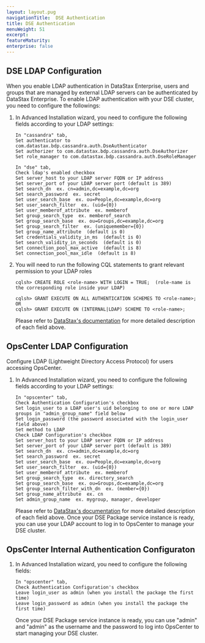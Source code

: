 ```yaml
---
layout: layout.pug
navigationTitle:  DSE Authentication
title: DSE Authentication
menuWeight: 51
excerpt:
featureMaturity:
enterprise: false
---
```


<!-- This source repo for this topic is https://github.com/mesosphere/dse-private -->


## DSE LDAP Configuration
When you enable LDAP authentication in DataStax Enterprise, users and groups that are managed by external LDAP servers can be authenticated by DataStax Enterprise.  To enable LDAP authentication with your DSE cluster, you need to configure the followings:

   1. In Advanced Installation wizard, you need to configure the following fields according to your LDAP settings:
      ```
      In "cassandra" tab,
      Set authenticator to com.datastax.bdp.cassandra.auth.DseAuthenticator
      Set authorizer to com.datastax.bdp.cassandra.auth.DseAuthorizer
      Set role_manager to com.datastax.bdp.cassandra.auth.DseRoleManager

      In "dse" tab,
      Check ldap's enabled checkbox
      Set server_host to your LDAP server FQDN or IP address
      Set server_port of your LDAP server port (default is 389)
      Set search_dn  ex. cn=admin,dc=example,dc=org
      Set search_password  ex. secret
      Set user_search_base  ex. ou=People,dc=example,dc=org
      Set user_search_filter  ex. (uid={0})
      Set user_memberof_attribute  ex. memberof
      Set group_search_type  ex. memberof_search
      Set group_search_base  ex. ou=Groups,dc=example,dc=org
      Set group_search_filter  ex. (uniquemember={0})
      Set group_name_attribute  (default is 0)
      Set credentials_validity_in_ms  (default is 0)
      Set search_validity_in_seconds  (default is 0)
      Set connection_pool_max_active  (default is 8)
      Set connection_pool_max_idle  (default is 8)
      ```

   1. You will need to run the following CQL statements to grant relevant permission to your LDAP roles
      ```
      cqlsh> CREATE ROLE <role-name> WITH LOGIN = TRUE;  (role-name is the corresponding role inside your LDAP)

      cqlsh> GRANT EXECUTE ON ALL AUTHENTICATION SCHEMES TO <role-name>;  OR
      cqlsh> GRANT EXECUTE ON (INTERNAL|LDAP) SCHEME TO <role-name>;
      ```
      Please refer to [DataStax's documentation](http://docs.datastax.com/en/latest-dse/datastax_enterprise/sec/authLdapConfig.html) for more detailed description of each field above.

## OpsCenter LDAP Configuration
Configure LDAP (Lightweight Directory Access Protocol) for users accessing OpsCenter.

   1. In Advanced Installation wizard, you need to configure the following fields according to your LDAP settings:
      ```
      In "opscenter" tab,
      Check Authentication Configuration's checkbox
      Set login_user to a LDAP user's uid belonging to one or more LDAP groups in "admin_group_name" field below
      Set login_password (the password associated with the login_user field above)
      Set method to LDAP
      Check LDAP Configuration's checkbox
      Set server_host to your LDAP server FQDN or IP address
      Set server_port of your LDAP server port (default is 389)
      Set search_dn  ex. cn=admin,dc=example,dc=org
      Set search_password  ex. secret
      Set user_search_base  ex. ou=People,dc=example,dc=org
      Set user_search_filter  ex. (uid={0})
      Set user_memberof_attribute  ex. memberof
      Set group_search_type  ex. directory_search
      Set group_search_base  ex. ou=Groups,dc=example,dc=org
      Set group_search_filter_with_dn  ex. (member={0})
      Set group_name_attribute  ex. cn
      Set admin_group_name  ex. mygroup, manager, developer
      ```
      Please refer to [DataStax's documentation](https://docs.datastax.com/en/latest-opsc/opsc/configure/opscConfigLDAP.html) for more detailed description of each field above.
      Once your DSE Package service instance is ready, you can use your LDAP account to log in to OpsCenter to manage your DSE cluster.

## OpsCenter Internal Authentication Configuraton

   1. In Advanced Installation wizard, you need to configure the following fields:
      ```
      In "opscenter" tab,
      Check Authentication Configuration's checkbox
      Leave login_user as admin (when you install the package the first time)
      Leave login_password as admin (when you install the package the first time)
      ```
      Once your DSE Package service instance is ready, you can use "admin" and "admin" as the username and the password to log into OpsCenter to start managing your DSE cluster.
